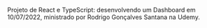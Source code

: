 Projeto de React e TypeScript: desenvolvendo um Dashboard em 10/07/2022, ministrado por Rodrigo Gonçalves Santana na Udemy. 
